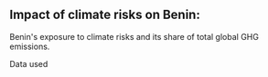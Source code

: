 ## Impact of climate risks on Benin:

Benin's exposure to climate risks and its share of total global GHG emissions.

Data used 

